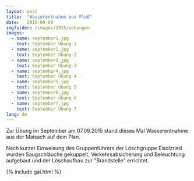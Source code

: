 ```yaml
---
layout: post
title:  "Wasserentnahme aus Fluß"
date:   2015-09-09
imgfolder: /images/2015/uebungen
images:
  - name: september1.jpg
    text: September Übung 1
  - name: september2.jpg
    text: September Übung 2
  - name: september3.jpg
    text: September Übung 3
  - name: september4.jpg
    text: September Übung 4
  - name: september5.jpg
    text: September Übung 5
  - name: september6.jpg
    text: September Übung 6
  - name: september7.jpg
    text: September Übung 7
lang: de
---
```


Zur Übung im September am 07.09.2015 stand dieses Mal Wasserentnahme aus der Maisach auf dem Plan.

Nach kurzer Einweisung des Gruppenführers der Löschgruppe Eisolzried wurden Saugschläuche gekuppelt, Verkehrsabsicherung und Beleuchtung aufgebaut und der Löschaufbau zur "Brandstelle" errichtet.

{% include gal.html %}

